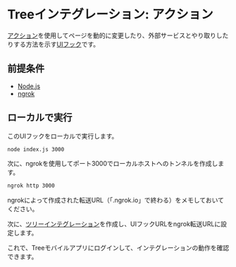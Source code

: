 # Treeインテグレーション: アクション

[アクション](https://treedocs.now.sh/docs/v1/hooks/ui/actions/)を使用してページを動的に変更したり、外部サービスとやり取りしたりする方法を示す[UIフック](https://treedocs.now.sh/docs/v1/hooks/ui/introduction/)です。

## 前提条件

- [Node.js](https://nodejs.org)
- [ngrok](https://ngrok.com)

## ローカルで実行

このUIフックをローカルで実行します。

```bash
node index.js 3000
```

次に、ngrokを使用してポート3000でローカルホストへのトンネルを作成します。

```bash
ngrok http 3000
```

ngrokによって作成された転送URL（「.ngrok.io」で終わる）をメモしておいてください。

次に、[ツリーインテグレーション](https://treedocs.now.sh/docs/v1/getting-started/)を作成し、UIフックURLをngrok転送URLに設定します。

これで、Treeモバイルアプリにログインして、インテグレーションの動作を確認できます。